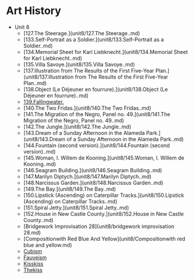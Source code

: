 # Art History

- Unit 8
  * [127.The Steerage.](unit8/127.The Steerage..md)
  * [133.Self-Portrait as a Soldier.](unit8/133.Self-Portrait as a Soldier..md)
  * [134.Memorial Sheet for Karl Liebknecht.](unit8/134.Memorial Sheet for Karl Liebknecht..md)
  * [135.Villa Savoye.](unit8/135.Villa Savoye..md)
  * [137.Illustration from The Results of the First Five-Year Plan.](unit8/137.Illustration from The Results of the First Five-Year Plan..md)
  * [138.Object (Le Déjeuner en fourrure).](unit8/138.Object (Le Déjeuner en fourrure)..md)
  * [139.Fallingwater.](unit8/139.Fallingwater..md)
  * [140.The Two Fridas.](unit8/140.The Two Fridas..md)
  * [141.The Migration of the Negro, Panel no. 49.](unit8/141.The Migration of the Negro, Panel no. 49..md)
  * [142.The Jungle.](unit8/142.The Jungle..md)
  * [143.Dream of a Sunday Afternoon in the Alameda Park.](unit8/143.Dream of a Sunday Afternoon in the Alameda Park..md)
  * [144.Fountain (second version).](unit8/144.Fountain (second version)..md)
  * [145.Woman, I. Willem de Kooning.](unit8/145.Woman, I. Willem de Kooning..md)
  * [146.Seagram Building.](unit8/146.Seagram Building..md)
  * [147.Marilyn Diptych.](unit8/147.Marilyn Diptych..md)
  * [148.Narcissus Garden.](unit8/148.Narcissus Garden..md)
  * [149.The Bay.](unit8/149.The Bay..md)
  * [150.Lipstick (Ascending) on Caterpillar Tracks.](unit8/150.Lipstick (Ascending) on Caterpillar Tracks..md)
  * [151.Spiral Jetty.](unit8/151.Spiral Jetty..md)
  * [152.House in New Castle County.](unit8/152.House in New Castle County..md)
  * [Bridgework Improvisation 28](unit8/bridgework improvisation 28.md)
  * [Compositionwith Red Blue And Yellow](unit8/Compositionwith red blue and yellow.md)
  * [Cubism](unit8/cubism.md)
  * [Fauveism](unit8/Fauveism.md)
  * [Kisskiss](unit8/Kisskiss.md)
  * [Thekiss](unit8/thekiss.md)
